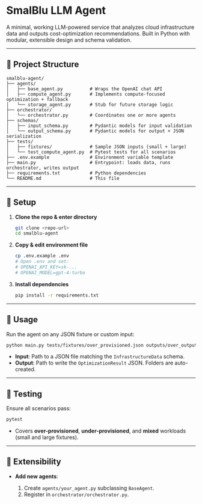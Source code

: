 # SmalBlu LLM Agent

A minimal, working LLM-powered service that analyzes cloud infrastructure data and outputs cost-optimization recommendations. Built in Python with modular, extensible design and schema validation.

---

## 📂 Project Structure

```
smalblu-agent/
├── agents/
│   ├── base_agent.py          # Wraps the OpenAI chat API
│   ├── compute_agent.py       # Implements compute-focused optimization + fallback
│   └── storage_agent.py       # Stub for future storage logic
├── orchestrator/
│   └── orchestrator.py        # Coordinates one or more agents
├── schemas/
│   ├── input_schema.py        # Pydantic models for input validation
│   └── output_schema.py       # Pydantic models for output + JSON serialization
├── tests/
│   ├── fixtures/              # Sample JSON inputs (small + large)
│   └── test_compute_agent.py  # Pytest tests for all scenarios
├── .env.example               # Environment variable template
├── main.py                    # Entrypoint: loads data, runs orchestrator, writes output
├── requirements.txt           # Python dependencies
└── README.md                  # This file
```

---

## 🔧 Setup

1. **Clone the repo & enter directory**

   ```bash
   git clone <repo-url>
   cd smalblu-agent
   ```

2. **Copy & edit environment file**

   ```bash
   cp .env.example .env
   # Open .env and set:
   # OPENAI_API_KEY=sk-...
   # OPENAI_MODEL=gpt-4-turbo
   ```

3. **Install dependencies**

   ```bash
   pip install -r requirements.txt
   ```

---

## 🚀 Usage

Run the agent on any JSON fixture or custom input:

```bash
python main.py tests/fixtures/over_provisioned.json outputs/over_output.json
```

* **Input**: Path to a JSON file matching the `InfrastructureData` schema.
* **Output**: Path to write the `OptimizationResult` JSON. Folders are auto-created.

---

## 🧪 Testing

Ensure all scenarios pass:

```bash
pytest
```

* Covers **over-provisioned**, **under-provisioned**, and **mixed** workloads (small and large fixtures).

---

## 🔄 Extensibility

* **Add new agents**:

  1. Create `agents/your_agent.py` subclassing `BaseAgent`.
  2. Register in `orchestrator/orchestrator.py`.

